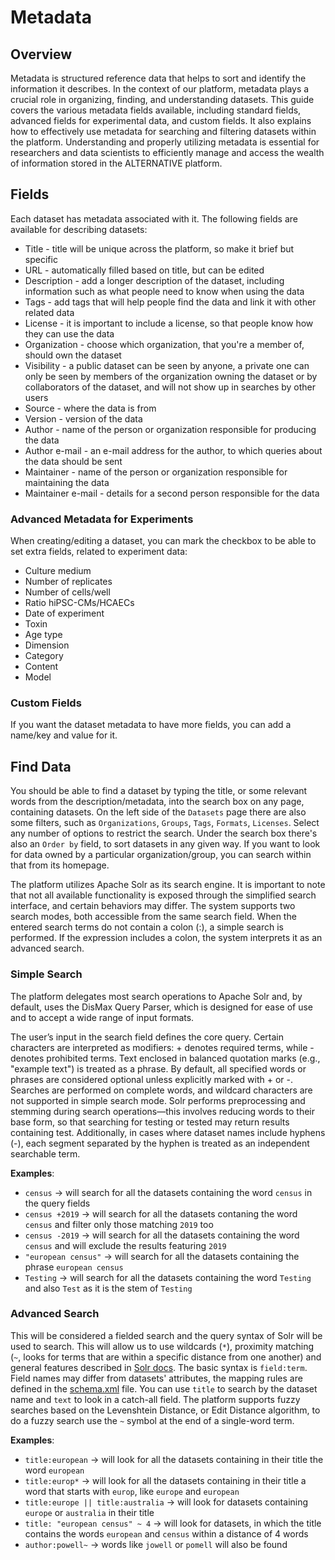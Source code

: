 # Metadata

## Overview

Metadata is structured reference data that helps to sort and identify the information it describes. In the context of our platform, metadata plays a crucial role in organizing, finding, and understanding datasets. This guide covers the various metadata fields available, including standard fields, advanced fields for experimental data, and custom fields. It also explains how to effectively use metadata for searching and filtering datasets within the platform. Understanding and properly utilizing metadata is essential for researchers and data scientists to efficiently manage and access the wealth of information stored in the ALTERNATIVE platform.

## Fields

Each dataset has metadata associated with it. The following fields are available for describing datasets:

- Title - title will be unique across the platform, so make it brief but specific
- URL - automatically filled based on title, but can be edited
- Description - add a longer description of the dataset, including information such as what people need to know when using the data
- Tags - add tags that will help people find the data and link it with other related data
- License - it is important to include a license, so that people know how they can use the data
- Organization - choose which organization, that you're a member of, should own the dataset
- Visibility - a public dataset can be seen by anyone, a private one can only be seen by members of the organization owning the dataset or by collaborators of the dataset, and will not show up in searches by other users
- Source - where the data is from
- Version - version of the data
- Author - name of the person or organization responsible for producing the data
- Author e-mail - an e-mail address for the author, to which queries about the data should be sent
- Maintainer - name of the person or organization responsible for maintaining the data
- Maintainer e-mail - details for a second person responsible for the data

### Advanced Metadata for Experiments

When creating/editing a dataset, you can mark the checkbox to be able to set extra fields, related to experiment data:

- Culture medium
- Number of replicates
- Number of cells/well
- Ratio hiPSC-CMs/HCAECs
- Date of experiment
- Toxin
- Age type
- Dimension
- Category
- Content
- Model

### Custom Fields

If you want the dataset metadata to have more fields, you can add a name/key and value for it.

## Find Data

You should be able to find a dataset by typing the title, or some relevant words from the description/metadata, into the search box on any page, containing datasets. On the left side of the `Datasets` page there are also some filters, such as `Organizations`, `Groups`, `Tags`, `Formats`, `Licenses`. Select any number of options to restrict the search. Under the search box there's also an `Order by` field, to sort datasets in any given way. If you want to look for data owned by a particular organization/group, you can search within that from its homepage.

The platform utilizes Apache Solr as its search engine. It is important to note that not all available functionality is exposed through the simplified search interface, and certain behaviors may differ. The system supports two search modes, both accessible from the same search field. When the entered search terms do not contain a colon (:), a simple search is performed. If the expression includes a colon, the system interprets it as an advanced search.

### Simple Search

The platform delegates most search operations to Apache Solr and, by default, uses the DisMax Query Parser, which is designed for ease of use and to accept a wide range of input formats.

The user’s input in the search field defines the core query. Certain characters are interpreted as modifiers: + denotes required terms, while - denotes prohibited terms. Text enclosed in balanced quotation marks (e.g., "example text") is treated as a phrase. By default, all specified words or phrases are considered optional unless explicitly marked with + or -. Searches are performed on complete words, and wildcard characters are not supported in simple search mode. Solr performs preprocessing and stemming during search operations—this involves reducing words to their base form, so that searching for testing or tested may return results containing test. Additionally, in cases where dataset names include hyphens (-), each segment separated by the hyphen is treated as an independent searchable term. 

**Examples**:

- `census` -> will search for all the datasets containing the word `census` in the query fields
- `census +2019` -> will search for all the datasets contaning the word `census` and filter only those matching `2019` too
- `census -2019` -> will search for all the datasets containing the word `census` and will exclude the results featuring `2019`
- `"european census"` -> will search for all the datasets containing the phrase `european census`
- `Testing` -> will search for all the datasets containing the word `Testing` and also `Test` as it is the stem of `Testing`

### Advanced Search

This will be considered a fielded search and the query syntax of Solr will be used to search. This will allow us to use wildcards (`*`), proximity matching (`~`, looks for terms that are within a specific distance from one another) and general features described in [Solr docs](https://solr.apache.org/guide/6_6/searching.html). The basic syntax is `field:term`. Field names may differ from datasets' attributes, the mapping rules are defined in the [schema.xml](https://github.com/ckan/ckan/blob/master/ckan/config/solr/schema.xml) file. You can use `title` to search by the dataset name and `text` to look in a catch-all field. The platform supports fuzzy searches based on the Levenshtein Distance, or Edit Distance algorithm, to do a fuzzy search use the `~` symbol at the end of a single-word term.

**Examples**:

- `title:european` -> will look for all the datasets containing in their title the word `european`
- `title:europ*` -> will look for all the datasets containing in their title a word that starts with `europ`, like `europe` and `european`
- `title:europe || title:australia` -> will look for datasets containing `europe` or `australia` in their title
- `title: "european census" ~ 4` -> will look for datasets, in which the title contains the words `european` and `census` within a distance of 4 words
- `author:powell~` -> words like `jowell` or `pomell` will also be found
